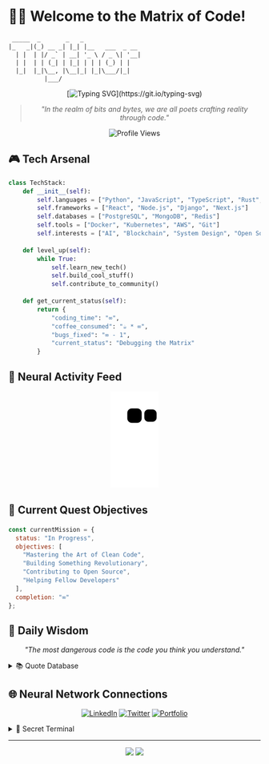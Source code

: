 # 👨‍💻 Welcome to the Matrix of Code! 

```ascii
 _____  _       _   _                
|_   _|(_) __ _| |_| |__   ___  _ __ 
  | |  | |/ _` | __| '_ \ / _ \| '__|
  | |  | | (_| | |_| | | | (_) | |   
  |_|  |_|\__, |\__|_| |_|\___/|_|   
          |___/                       
```

<div align="center">
  
[![Typing SVG](https://readme-typing-svg.herokuapp.com?font=Fira+Code&pause=1000&color=00FF00&center=true&vCenter=true&width=435&lines=Debugging+the+matrix+since+1337;Turning+coffee+into+code;System.out.println(%22Hello+World%22);while(!(succeed%3Dtry()));%7B+code+%3D+life%3B+%7D;SELECT+*+FROM+universe+WHERE+bugs%3D0;import+antigravity%3B+%2F%2F+XKCD+reference;if(brain.isEmpty()){+coffee.refill()%3B+};sudo+chmod+777+%2Flife%2Fgoals%2F*;docker+run+-d+--name+success+life%3Alatest;%2F%2F+TODO%3A+Fix+the+universe;git+push+origin+universe+--force)](https://git.io/typing-svg)

> *"In the realm of bits and bytes, we are all poets crafting reality through code."* 

<p align="center"> 
  <img src="https://komarev.com/ghpvc/?username=tigthor&label=Matrix%20Breaches&color=00ff00&style=flat" alt="Profile Views" /> 
</p>

</div>

## 🎮 Tech Arsenal

```python
class TechStack:
    def __init__(self):
        self.languages = ["Python", "JavaScript", "TypeScript", "Rust", "Go"]
        self.frameworks = ["React", "Node.js", "Django", "Next.js"]
        self.databases = ["PostgreSQL", "MongoDB", "Redis"]
        self.tools = ["Docker", "Kubernetes", "AWS", "Git"]
        self.interests = ["AI", "Blockchain", "System Design", "Open Source"]
        
    def level_up(self):
        while True:
            self.learn_new_tech()
            self.build_cool_stuff()
            self.contribute_to_community()
            
    def get_current_status(self):
        return {
            "coding_time": "∞",
            "coffee_consumed": "☕️ * ∞",
            "bugs_fixed": "∞ - 1",
            "current_status": "Debugging the Matrix"
        }
```

## 🌌 Neural Activity Feed

<div align="center">
  
![snake gif](https://github.com/tigthor/tigthor/blob/output/github-snake.svg)

</div>

## 🎯 Current Quest Objectives

```javascript
const currentMission = {
  status: "In Progress",
  objectives: [
    "Mastering the Art of Clean Code",
    "Building Something Revolutionary",
    "Contributing to Open Source",
    "Helping Fellow Developers"
  ],
  completion: "∞"
};
```

## 🔮 Daily Wisdom

<div align="center">

*"The most dangerous code is the code you think you understand."*

</div>

<!-- Hidden Quotes Array -->
<details>
<summary>📚 Quote Database</summary>

```javascript
const quotes = [
  "The best error message is the one that never shows up.",
  "Code is poetry written in logic.",
  "In the face of ambiguity, refuse the temptation to guess.",
  "Simplicity is the ultimate sophistication.",
  "The only way to go fast is to go well.",
  "Every great developer you know got there by solving problems they were unqualified to solve until they actually did it.",
  "The code you write makes you a programmer. The code you delete makes you a good one.",
  "First, solve the problem. Then, write the code.",
  "Programming isn't about what you know; it's about what you can figure out.",
  "The best way to predict the future is to implement it."
];
```

</details>

## 🌐 Neural Network Connections

<div align="center">
  
[![LinkedIn](https://img.shields.io/badge/LinkedIn-0077B5?style=for-the-badge&logo=linkedin&logoColor=white)](https://linkedin.com/in/tigthor)
[![Twitter](https://img.shields.io/badge/Twitter-1DA1F2?style=for-the-badge&logo=twitter&logoColor=white)](https://twitter.com/tigthor)
[![Portfolio](https://img.shields.io/badge/Portfolio-000000?style=for-the-badge&logo=About.me&logoColor=white)](https://tigthor.com)

</div>

<!-- Easter Egg: Try to decode this! -->
<details>
<summary>🔑 Secret Terminal</summary>

```bash
$ echo "01010100 01101000 01100101 00100000 01101011 01100101 01111001 00100000 
  01110100 01101111 00100000 01110011 01110101 01100011 01100011 01100101 
  01110011 01110011 00100000 01101001 01110011 00100000 01110000 01100101 
  01110010 01110011 01101001 01110011 01110100 01100101 01101110 01100011 01100101" | base64 -d
```

</details>

---

<div align="center">
  <img src="https://forthebadge.com/images/badges/built-with-love.svg" />
  <img src="https://forthebadge.com/images/badges/powered-by-coffee.svg" />
</div>
